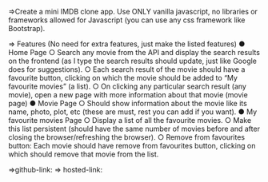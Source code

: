 =>Create a mini IMDB clone app. Use ONLY vanilla javascript, no libraries or frameworks allowed
for Javascript (you can use any css framework like Bootstrap).

=> Features (No need for extra features, just make the listed features)
● Home Page
○ Search any movie from the API and display the search results on the frontend (as
I type the search results should update, just like Google does for suggestions).
○ Each search result of the movie should have a favourite button, clicking on which
the movie should be added to “My favourite movies” (a list).
○ On clicking any particular search result (any movie), open a new page with more
information about that movie (movie page)
● Movie Page
○ Should show information about the movie like its name, photo, plot, etc (these
are must, rest you can add if you want).
● My favourite movies Page
○ Display a list of all the favourite movies.
○ Make this list persistent (should have the same number of movies before and
after closing the browser/refreshing the browser).
○ Remove from favourites button: Each movie should have remove from favourites
button, clicking on which should remove that movie from the list.


=>github-link:
=> hosted-link: